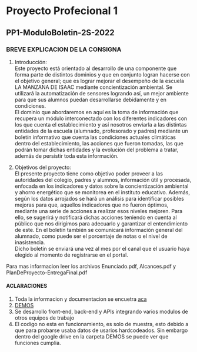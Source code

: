 # Proyecto Profecional 1

## PP1-ModuloBoletin-2S-2022

### BREVE EXPLICACION DE LA CONSIGNA

1) Introducción:\
Este proyecto está orientado al desarrollo de una componente que forma parte de distintos dominios y que en conjunto logran hacerse con el objetivo general; que es lograr mejorar el desempeño de la escuela LA MANZANA DE ISAAC mediante concientización ambiental. Se utilizará la automatización de sensores logrando así, un mejor ambiente para que sus alumnos puedan desarrollarse debidamente y en condiciones.\
El dominio que abordaremos en aquí es la toma de información que recupera un módulo interconectado con los diferentes indicadores con los que cuenta el establecimiento y así nosotros enviarla a las distintas entidades de la escuela (alumnado, profesorado y padres) mediante un boletín informativo que cuenta las condiciones actuales climáticas dentro del establecimiento, las acciones que fueron tomadas, las que podrán tomar dichas entidades y la evolución del problema a tratar, además de persistir toda esta información.

2) Objetivos del proyecto:\
El presente proyecto tiene como objetivo poder proveer a las autoridades del colegio, padres y alumnos, información útil y procesada, enfocada en los indicadores y datos sobre la concientización ambiental y ahorro energético que se monitorea en el instituto educativo. Además, según los datos arrojados se hará un análisis para identificar posibles mejoras para que, aquellos indicadores que no fueron óptimos, mediante una serie de acciones a realizar esos niveles mejoren. Para ello, se sugerirá y notificará dichas acciones teniendo en cuenta al público que nos dirigimos para adecuarlo y garantizar el entendimiento de este. En el boletín también se comunicará información general del alumnado, como puede ser el porcentaje de notas o el nivel de inasistencia.\
Dicho boletín se enviará una vez al mes por el canal que el usuario haya elegido al momento de registrarse en el portal.

Para mas informacion leer los archivos Enunciado.pdf, Alcances.pdf y PlanDeProyecto-EntregaFinal.pdf

#### ACLARACIONES

1) Toda la informacion y documentacion se encuetra [aca](https://drive.google.com/drive/folders/10JU3ymDW7bmx9e54_Mvn-Qzr1st2EbLV?usp=share_link)
2) [DEMOS](https://drive.google.com/drive/folders/1kKXHlVKx9AxY_fLrJ4SizFvSrpJwwk8o) 
3) Se desarrollo front-end, back-end y APIs integrando varios modulos de otros equipos de trabajo
4) El codigo no esta en funcionamiento, es solo de muestra, esto debido a que para probarse usaba datos de usarios hardcodeados.
Sin embargo dentro del google drive en la carpeta DEMOS se puede ver que funciones cumplia.
